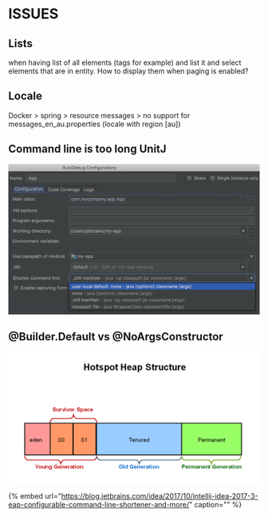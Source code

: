 # ISSUES

## Lists

when having list of all elements \(tags for example\) and list it and select elements that are in entity. How to display them when paging is enabled?

## Locale

Docker &gt; spring &gt; resource messages &gt; no support for messages\_en\_au.properties \(locale with region \[au\]\)

## Command line is too long UnitJ

![](../.gitbook/assets/image-24.png)

## @Builder.Default vs @NoArgsConstructor

![](../.gitbook/assets/image%20%289%29.png)

{% embed url="https://blog.jetbrains.com/idea/2017/10/intellij-idea-2017-3-eap-configurable-command-line-shortener-and-more/" caption="" %}

